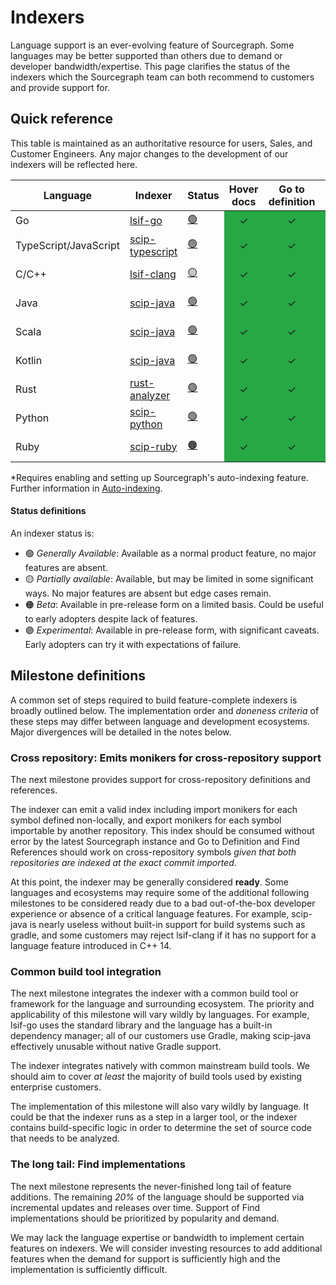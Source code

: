 <style>
.indexer-status:hover {
  text-decoration: none;
}
</style>

# Indexers

Language support is an ever-evolving feature of Sourcegraph. Some languages may be better supported than others due to demand or developer bandwidth/expertise. This page clarifies the status of the indexers which the Sourcegraph team can both recommend to customers and provide support for.

## Quick reference

This table is maintained as an authoritative resource for users, Sales, and Customer Engineers. Any major changes to the development of our indexers will be reflected here.



<table>
   <thead>
      <tr>
        <th>Language</th>
        <th>Indexer</th>
        <th>Status</th>
        <th>Hover docs</th>
        <th>Go to definition</th>
        <th>Find references</th>
        <th>Cross-file</th>
        <th>Cross-repository</th>
        <th>Find implementations</th>
        <th>Build tooling</th>
      </tr>
   </thead>
   <tbody>
      <tr>
        <td>Go</td>
        <td><a href="https://github.com/sourcegraph/lsif-go">lsif-go</a></td>
        <td><a href="#status-definitions" class="indexer-status">🟢</a></td>
        <td class="indexer-implemented-y">✓</td> <!-- Hover documentation -->
        <td class="indexer-implemented-y">✓</td> <!-- Go to definition -->
        <td class="indexer-implemented-y">✓</td> <!-- Find references -->
        <td class="indexer-implemented-y">✓</td> <!-- Cross-file -->
        <td class="indexer-implemented-y">✓</td> <!-- Cross-repository -->
        <td class="indexer-implemented-y">✓</td> <!-- Find implementations -->
        <td>-</td> <!-- Build tooling -->
      </tr>
      <tr>
        <td>TypeScript/JavaScript</td>
        <td><a href="https://github.com/sourcegraph/scip-typescript">scip-typescript</a></td>
        <td><a href="#status-definitions" class="indexer-status">🟢</a></td>
        <td class="indexer-implemented-y">✓</td> <!-- Hover documentation -->
        <td class="indexer-implemented-y">✓</td> <!-- Go to definition -->
        <td class="indexer-implemented-y">✓</td> <!-- Find references -->
        <td class="indexer-implemented-y">✓</td> <!-- Cross-file -->
        <td class="indexer-implemented-y">✓</td> <!-- Cross-repository -->
        <td class="indexer-implemented-y">✓</td> <!-- Find implementations -->
        <td>-</td> <!-- Build tooling -->
      </tr>
      <tr>
        <td>C/C++</td>
        <td><a href="https://github.com/sourcegraph/lsif-clang">lsif-clang</a></td>
        <td><a href="#status-definitions" class="indexer-status">🟡</a></td>
        <td class="indexer-implemented-y">✓</td> <!-- Hover documentation -->
        <td class="indexer-implemented-y">✓</td> <!-- Go to definition -->
        <td class="indexer-implemented-y">✓</td> <!-- Find references -->
        <td class="indexer-implemented-y">✓</td> <!-- Cross-file -->
        <td class="indexer-implemented-n">✗</td> <!-- Cross-repository -->
        <td class="indexer-implemented-n">✗</td> <!-- Find implementations -->
        <td><a href="https://github.com/sourcegraph/lsif-clang/blob/main/docs/compatibility.md">See notes</a></td> <!-- Build tooling -->
      </tr>
      <tr>
         <td>Java</td>
        <td><a href="https://github.com/sourcegraph/scip-java">scip-java</a></td>
        <td><a href="#status-definitions" class="indexer-status">🟢</a></td>
        <td class="indexer-implemented-y">✓</td> <!-- Hover documentation -->
        <td class="indexer-implemented-y">✓</td> <!-- Go to definition -->
        <td class="indexer-implemented-y">✓</td> <!-- Find references -->
        <td class="indexer-implemented-y">✓</td> <!-- Cross-file -->
        <td class="indexer-implemented-y">✓*</td> <!-- Cross-repository -->
        <td class="indexer-implemented-y">✓</td> <!-- Find implementations -->
        <td><a href="https://sourcegraph.github.io/scip-java/docs/getting-started.html#supported-build-tools">See notes</a></td> <!-- Build tooling -->
      </tr>
      <tr>
        <td>Scala</td>
        <td><a href="https://github.com/sourcegraph/scip-java">scip-java</a></td>
        <td><a href="#status-definitions" class="indexer-status">🟢</a></td>
        <td class="indexer-implemented-y">✓</td> <!-- Hover documentation -->
        <td class="indexer-implemented-y">✓</td> <!-- Go to definition -->
        <td class="indexer-implemented-y">✓</td> <!-- Find references -->
        <td class="indexer-implemented-y">✓</td> <!-- Cross-file -->
        <td class="indexer-implemented-y">✓*</td> <!-- Cross-repository -->
        <td class="indexer-implemented-y">✓</td> <!-- Find implementations -->
        <td><a href="https://sourcegraph.github.io/scip-java/docs/getting-started.html#supported-build-tools">See notes</a></td> <!-- Build tooling -->
      </tr>
      <tr>
        <td>Kotlin</td>
        <td><a href="https://github.com/sourcegraph/scip-java">scip-java</a></td>
        <td><a href="#status-definitions" class="indexer-status">🟢</a></td>
        <td class="indexer-implemented-y">✓</td> <!-- Hover documentation -->
        <td class="indexer-implemented-y">✓</td> <!-- Go to definition -->
        <td class="indexer-implemented-y">✓</td> <!-- Find references -->
        <td class="indexer-implemented-y">✓</td> <!-- Cross-file -->
        <td class="indexer-implemented-y">✓*</td> <!-- Cross-repository -->
        <td class="indexer-implemented-n">✗</td> <!-- Find implementations -->
        <td><a href="https://sourcegraph.github.io/scip-java/docs/getting-started.html#supported-build-tools">See notes</a></td> <!-- Build tooling -->
      </tr>
      <tr>
        <td>Rust</td>
        <td><a href="https://github.com/rust-lang/rust-analyzer">rust-analyzer</a></td>
        <td><a href="#status-definitions" class="indexer-status">🟢</a></td>
        <td class="indexer-implemented-y">✓</td> <!-- Hover documentation -->
        <td class="indexer-implemented-y">✓</td> <!-- Go to definition -->
        <td class="indexer-implemented-y">✓</td> <!-- Find references -->
        <td class="indexer-implemented-y">✓</td> <!-- Cross-file -->
        <td class="indexer-implemented-n">✗</td> <!-- Cross-repository -->
        <td class="indexer-implemented-n">✗</td> <!-- Find implementations -->
        <td><a href="https://rust-analyzer.github.io/">See notes</a></td> <!-- Build tooling -->
      </tr>
     <tr>
        <td>Python</td>
        <td><a href="https://github.com/sourcegraph/scip-python">scip-python</a></td>
        <td><a href="#status-definitions" class="indexer-status">🟢</a></td>
        <td class="indexer-implemented-y">✓</td> <!-- Hover documentation -->
        <td class="indexer-implemented-y">✓</td> <!-- Go to definition -->
        <td class="indexer-implemented-y">✓</td> <!-- Find references -->
        <td class="indexer-implemented-y">✓</td> <!-- Cross-file -->
        <td class="indexer-implemented-y">✓</td> <!-- Cross-repository -->
        <td class="indexer-implemented-y">✓</td> <!-- Find implementations -->
        <td><a href="https://github.com/sourcegraph/scip-python">See notes</a></td> <!-- Build tooling -->
      </tr>
     <tr>
        <td>Ruby</td>
        <td><a href="https://github.com/sourcegraph/scip-ruby">scip-ruby</a></td>
        <td><a href="#status-definitions" class="indexer-status">🟠</a></td>
        <td class="indexer-implemented-y">✓</td> <!-- Hover documentation -->
        <td class="indexer-implemented-y">✓</td> <!-- Go to definition -->
        <td class="indexer-implemented-y">✓</td> <!-- Find references -->
        <td class="indexer-implemented-y">✓</td> <!-- Cross-file -->
        <td class="indexer-implemented-y">✗</td> <!-- Cross-repository -->
        <td class="indexer-implemented-y">✗</td> <!-- Find implementations -->
        <td><a href="https://github.com/sourcegraph/scip-ruby#scip-ruby">See notes</a></td> <!-- Build tooling -->
      </tr>
   </tbody>
</table>

*Requires enabling and setting up Sourcegraph's auto-indexing feature. Further information in [Auto-indexing](../explanations/auto_indexing.md).

#### Status definitions
An indexer status is:

- 🟢 _Generally Available_: Available as a normal product feature, no major features are absent.
- 🟡 _Partially available_: Available, but may be limited in some significant ways. No major features are absent but edge cases remain.
- 🟠 _Beta_: Available in pre-release form on a limited basis. Could be useful to early adopters despite lack of features.
- 🟣 _Experimental_: Available in pre-release form, with significant caveats. Early adopters can try it with expectations of failure.

## Milestone definitions

A common set of steps required to build feature-complete indexers is broadly outlined below. The implementation order and _doneness criteria_ of these steps may differ between language and development ecosystems. Major divergences will be detailed in the notes below.

### Cross repository: Emits monikers for cross-repository support

The next milestone provides support for cross-repository definitions and references.

The indexer can emit a valid index including import monikers for each symbol defined non-locally, and export monikers for each symbol importable by another repository. This index should be consumed without error by the latest Sourcegraph instance and Go to Definition and Find References should work on cross-repository symbols _given that both repositories are indexed at the exact commit imported_.

At this point, the indexer may be generally considered **ready**. Some languages and ecosystems may require some of the additional following milestones to be considered ready due to a bad out-of-the-box developer experience or absence of a critical language features. For example, scip-java is nearly useless without built-in support for build systems such as gradle, and some customers may reject lsif-clang if it has no support for a language feature introduced in C++ 14.

### Common build tool integration

The next milestone integrates the indexer with a common build tool or framework for the language and surrounding ecosystem. The priority and applicability of this milestone will vary wildly by languages. For example, lsif-go uses the standard library and the language has a built-in dependency manager; all of our customers use Gradle, making scip-java effectively unusable without native Gradle support.

The indexer integrates natively with common mainstream build tools. We should aim to cover _at least_ the majority of build tools used by existing enterprise customers.

The implementation of this milestone will also vary wildly by language. It could be that the indexer runs as a step in a larger tool, or the indexer contains build-specific logic in order to determine the set of source code that needs to be analyzed.

### The long tail: Find implementations

The next milestone represents the never-finished long tail of feature additions. The remaining _20%_ of the language should be supported via incremental updates and releases over time. Support of Find implementations should be prioritized by popularity and demand.

We may lack the language expertise or bandwidth to implement certain features on indexers. We will consider investing resources to add additional features when the demand for support is sufficiently high and the implementation is sufficiently difficult.

<style type="text/css">
.indexer-implemented-y { text-align: center; background-color: #28a745; }
.indexer-implemented-n { text-align: center; background-color: #dc3545; }
</style>
